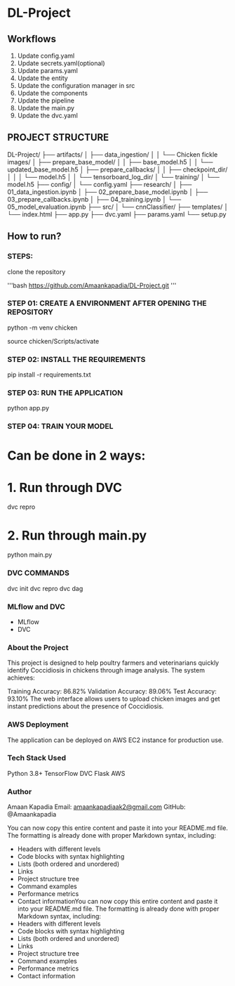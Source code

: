 # DL-Project 

## Workflows 

1. Update config.yaml 
2. Update secrets.yaml(optional) 
3. Update params.yaml 
4. Update the entity 
5. Update the configuration manager in src 
6. Update the components 
7. Update the pipeline 
8. Update the main.py 
9. Update the dvc.yaml 

## PROJECT STRUCTURE 

DL-Project/
├── artifacts/
│ ├── data_ingestion/
│ │ └── Chicken fickle images/
│ ├── prepare_base_model/
│ │ ├── base_model.h5
│ │ └── updated_base_model.h5
│ ├── prepare_callbacks/
│ │ ├── checkpoint_dir/
│ │ │ └── model.h5
│ │ └── tensorboard_log_dir/
│ └── training/
│ └── model.h5
├── config/
│ └── config.yaml
├── research/
│ ├── 01_data_ingestion.ipynb
│ ├── 02_prepare_base_model.ipynb
│ ├── 03_prepare_callbacks.ipynb
│ ├── 04_training.ipynb
│ └── 05_model_evaluation.ipynb
├── src/
│ └── cnnClassifier/
├── templates/
│ └── index.html
├── app.py
├── dvc.yaml
├── params.yaml
└── setup.py

## How to run? 

### STEPS: 

clone the repository 

'''bash 
https://github.com/Amaankapadia/DL-Project.git
''' 

### STEP 01: CREATE A ENVIRONMENT AFTER OPENING THE REPOSITORY 

python -m venv chicken 

source chicken/Scripts/activate 

### STEP 02: INSTALL THE REQUIREMENTS 

pip install -r requirements.txt 

### STEP 03: RUN THE APPLICATION 

python app.py 

### STEP 04: TRAIN YOUR MODEL 

# Can be done in 2 ways:

# 1. Run through DVC
dvc repro

# 2. Run through main.py
python main.py

### DVC COMMANDS 

dvc init
dvc repro
dvc dag

### MLflow and DVC

 - MLflow
 - DVC

### About the Project
This project is designed to help poultry farmers and veterinarians quickly identify Coccidiosis in chickens through image analysis. The system achieves:

Training Accuracy: 86.82%
Validation Accuracy: 89.06%
Test Accuracy: 93.10%
The web interface allows users to upload chicken images and get instant predictions about the presence of Coccidiosis.

### AWS Deployment
The application can be deployed on AWS EC2 instance for production use.

### Tech Stack Used
Python 3.8+
TensorFlow
DVC
Flask
AWS

### Author
Amaan Kapadia
Email: amaankapadiaak2@gmail.com
GitHub: @Amaankapadia 


You can now copy this entire content and paste it into your README.md file. The formatting is already done with proper Markdown syntax, including:
- Headers with different levels
- Code blocks with syntax highlighting
- Lists (both ordered and unordered)
- Links
- Project structure tree
- Command examples
- Performance metrics
- Contact informationYou can now copy this entire content and paste it into your README.md file. The formatting is already done with proper Markdown syntax, including:
- Headers with different levels
- Code blocks with syntax highlighting
- Lists (both ordered and unordered)
- Links
- Project structure tree
- Command examples
- Performance metrics
- Contact information

